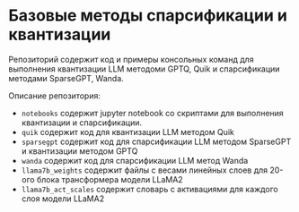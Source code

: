 # Базовые методы спарсификации и квантизации

Репозиторий содержит код и примеры консольных команд для выполнения квантизации LLM методоми GPTQ, Quik и спарсификации методами SparseGPT, Wanda.

Описание репозитория:

- `notebooks` содержит jupyter notebook со скриптами для выполнения квантизации и спарсификации.
- `quik` содержит код для квантизации LLM методом Quik
- `sparsegpt` содержит код для спарсификации LLM методом SparseGPT и квантизации методом GPTQ
- `wanda` содержит код для спарсификации LLM метод Wanda
- `llama7b_weights` содержит файлы с весами линейных слоев для 20-ого блока трансформера модели LLaMA2
- `llama7b_act_scales` содержит словарь с активациями для каждого слоя модели LLaMA2